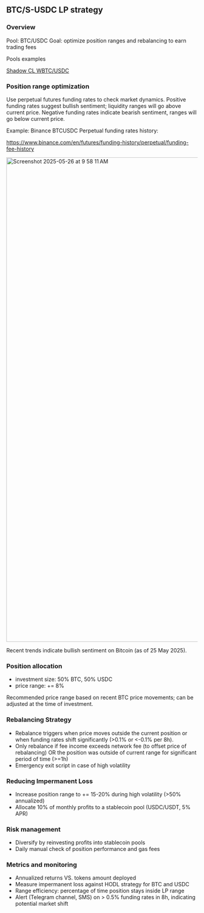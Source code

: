 ## BTC/S-USDC LP strategy

### Overview
Pool: BTC/USDC
Goal: optimize position ranges and rebalancing to earn trading fees

Pools examples

[Shadow CL WBTC/USDC](https://www.shadow.so/liquidity/0x8bc2f9e725cbb07c338df4e77c82190119ddd823)

### Position range optimization
Use perpetual futures funding rates to check market dynamics. Positive funding rates suggest bullish sentiment; liquidity ranges will go above current price. Negative funding rates indicate bearish sentiment, ranges will go below current price.

Example:
Binance BTCUSDC Perpetual funding rates history:

https://www.binance.com/en/futures/funding-history/perpetual/funding-fee-history

<img width="1276" alt="Screenshot 2025-05-26 at 9 58 11 AM" src="https://github.com/user-attachments/assets/a5dae0db-fbc3-4442-92af-7da1145adcb9" />

Recent trends indicate bullish sentiment on Bitcoin (as of 25 May 2025).

### Position allocation
- investment size: 50% BTC, 50% USDC
- price range: += 8%

Recommended price range based on recent BTC price movements; can be adjusted at the time of investment.

### Rebalancing Strategy
- Rebalance triggers when price moves outside the current position or when funding rates shift significantly (>0.1% or <-0.1% per 8h).
- Only rebalance if fee income exceeds network fee (to offset price of rebalancing) OR the position was outside of current range for significant period of time (>=1h)
- Emergency exit script in case of high volatility

### Reducing Impermanent Loss
- Increase position range to += 15-20% during high volatility (>50% annualized)
- Allocate 10% of monthly profits to a stablecoin pool (USDC/USDT, 5% APR)

### Risk management
- Diversify by reinvesting profits into stablecoin pools
- Daily manual check of position performance and gas fees

### Metrics and monitoring
- Annualized returns VS. tokens amount deployed
- Measure impermanent loss against HODL strategy for BTC and USDC
- Range efficiency: percentage of time position stays inside LP range
- Alert (Telegram channel, SMS) on > 0.5% funding rates in 8h, indicating potential market shift
